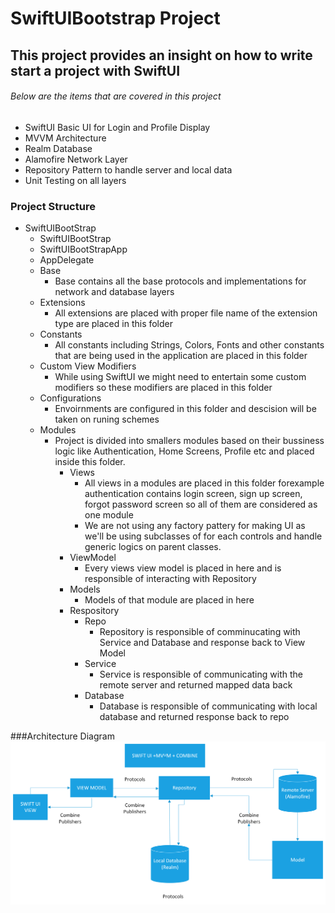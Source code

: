 # SwiftUIBootstrap Project
## This project provides an insight on how to write start a project with SwiftUI
###### Below are the items that are covered in this project
- SwiftUI Basic UI for Login and Profile Display
- MVVM Architecture 
- Realm Database
- Alamofire Network Layer
- Repository Pattern to handle server and local data
- Unit Testing on all layers

### Project Structure
- SwiftUIBootStrap 
  - SwiftUIBootStrap
  - SwiftUIBootStrapApp
  - AppDelegate
  - Base
    - Base contains all the base protocols and implementations for network and database layers
  - Extensions
    - All extensions are placed with proper file name of the extension type are placed in this folder
  - Constants
    - All constants including Strings, Colors, Fonts and other constants that are being used in the application are placed in this folder
  - Custom View Modifiers
    - While using SwiftUI we might need to entertain some custom modifiers so these modifiers are placed in this folder
  - Configurations
    - Envoirnments are configured in this folder and descision will be taken on runing schemes
  - Modules
    - Project is divided into smallers modules based on their bussiness logic like Authentication, Home Screens, Profile etc and placed inside this folder.
      - Views
        - All views in a modules are placed in this folder forexample authentication contains login screen, sign up screen, forgot password screen so all of them are considered as one module
        - We are not using any factory pattery for making UI as we'll be using subclasses of for each controls and handle generic logics on parent classes.
      - ViewModel
        - Every views view model is placed in here and is responsible of interacting with Repository   
      - Models
        - Models of that module are placed in here   
      - Respository
        - Repo
          - Repository is responsible of comminucating with Service and Database and response back to View Model
        - Service
          - Service is responsible of communicating with the remote server and returned mapped data back
        - Database
          - Database is responsible of communicating with local database and returned response back to repo  


###Architecture Diagram
![alt text](https://github.com/applebyte1992/SwiftUIBootstrap/blob/master/AppArchitecture.png)
